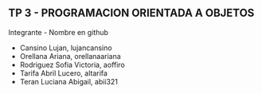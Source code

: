## TP 3 - PROGRAMACION ORIENTADA A OBJETOS

Integrante - Nombre en github
- Cansino Lujan, lujancansino
- Orellana Ariana, orellanaariana
- Rodriguez Sofia Victoria, aoffiro
- Tarifa Abril Lucero, altarifa
- Teran Luciana Abigail, abii321
